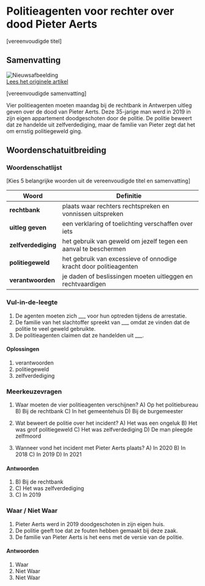 # Politieagenten voor rechter over dood Pieter Aerts

[vereenvoudigde titel]

## Samenvatting

![Nieuwsafbeelding](https://prod-img.standaard.be/public/nieuws/yf0fe2-file82nqj0ao1olrs6q0s50/alternates/BASE_SIXTEEN_NINE/file82nqj0ao1olrs6q0s50)   
[Lees het originele artikel](https://www.standaard.be/binnenland/maandag-verschijnen-agenten-die-pieter-aerts-neerschoten-voor-de-rechter-alles-wat-we-sinds-2019-hebben-gedaan-was-voor-de-zaak-van-onze-zoon/94902991.html)

[vereenvoudigde samenvatting]

Vier politieagenten moeten maandag bij de rechtbank in Antwerpen uitleg geven over de dood van Pieter Aerts. Deze 35-jarige man werd in 2019 in zijn eigen appartement doodgeschoten door de politie. De politie beweert dat ze handelde uit zelfverdediging, maar de familie van Pieter zegt dat het om ernstig politiegeweld ging.

## Woordenschatuitbreiding

### Woordenschatlijst

[Kies 5 belangrijke woorden uit de vereenvoudigde titel en samenvatting]

| Woord | Definitie |
|-------|-----------|
| **rechtbank** | plaats waar rechters rechtspreken en vonnissen uitspreken |
| **uitleg geven** | een verklaring of toelichting verschaffen over iets |
| **zelfverdediging** | het gebruik van geweld om jezelf tegen een aanval te beschermen |
| **politiegeweld** | het gebruik van excessieve of onnodige kracht door politieagenten |
| **verantwoorden** | je daden of beslissingen moeten uitleggen en rechtvaardigen |

### Vul-in-de-leegte
1. De agenten moeten zich ___ voor hun optreden tijdens de arrestatie.
2. De familie van het slachtoffer spreekt van ___ omdat ze vinden dat de politie te veel geweld gebruikte.
3. De politieagenten claimen dat ze handelden uit ___.

#### Oplossingen
1. verantwoorden
2. politiegeweld
3. zelfverdediging

### Meerkeuzevragen
1. Waar moeten de vier politieagenten verschijnen?
   A) Op het politiebureau
   B) Bij de rechtbank
   C) In het gemeentehuis
   D) Bij de burgemeester

2. Wat beweert de politie over het incident?
   A) Het was een ongeluk
   B) Het was grof politiegeweld
   C) Het was zelfverdediging
   D) De man pleegde zelfmoord

3. Wanneer vond het incident met Pieter Aerts plaats?
   A) In 2020
   B) In 2018
   C) In 2019
   D) In 2021

#### Antwoorden
1. B) Bij de rechtbank
2. C) Het was zelfverdediging
3. C) In 2019

### Waar / Niet Waar
1. Pieter Aerts werd in 2019 doodgeschoten in zijn eigen huis.
2. De politie geeft toe dat ze fouten hebben gemaakt bij deze zaak.
3. De familie van Pieter Aerts is het eens met de versie van de politie.

#### Antwoorden
1. Waar
2. Niet Waar
3. Niet Waar